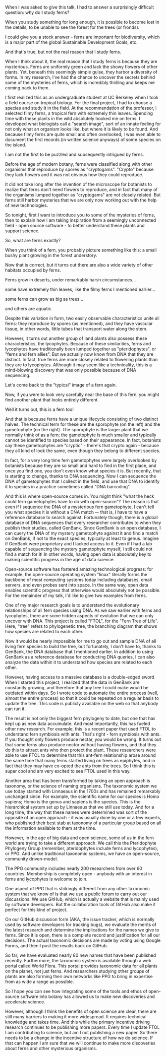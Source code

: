When I was asked to give this talk, I had to answer a surprisingly difficult question: why do I study ferns?

When you study something for long enough, it is possible to become lost in the details, to be unable to see the forest for the trees (or fronds).

I could give you a stock answer - ferns are important for biodiversity, which is a major part of the global Sustainable Development Goals, etc.

And that's true, but not the real reason that I study ferns.

When I think about it, the real reason that I study ferns is because they are mysterious. Ferns are uniformly green and lack the showy flowers of other plants. Yet, beneath this seemingly simple guise, they harbor a diversity of forms. In my research, I've had the chance to uncover the secrets behind some of the mysteries of ferns, which is incredibly thrilling and keeps me coming back to them.

I first realized this as an undergraduate student at UC Berkeley when I took a field course on tropical biology. For the final project, I had to choose a species and study it in the field. At the recommendation of the professor, I selected filmy ferns, a tropical fern with extremely thin leaves. Spending time with these plants in the wild absolutely hooked me on ferns. I developed what biologists call a "search image", sort of an innate feeling for not only what an organism looks like, but where it is likely to be found. And because filmy ferns are quite small and often overlooked, I was even able to document the first records (in written science anyways) of some species on the island.

I am not the first to be puzzled and subsequently intrigued by ferns.

Before the age of modern botany, ferns were classified along with other organisms that reproduce by spores as "cryptogams". "Crypto" because they lack flowers and it was not obvious how they could reproduce.

It did not take long after the invention of the microscope for botanists to realize that ferns don't need flowers to reproduce, and in fact that many of the organisms lumped together as "cryptogams" are not closely related. But ferns still harbor mysteries that we are only now working out with the help of new technologies.

So tonight, first I want to introduce you to some of the mysteries of ferns, then to explain how I am taking inspiration from a seemingly unconnected field - open source software - to better understand these plants and support science.

So, what are ferns exactly?

When you think of a fern, you probably picture something like this: a small bushy plant growing in the forest understory.

Now that is correct, but it turns out there are also a wide variety of other habitats occupied by ferns.

Ferns grow in deserts, under remarkably harsh circumstances...

some have extremely thin leaves, like the filmy ferns I mentioned earlier...

some ferns can grow as big as trees...

and others are aquatic.

Despite this variation in form, two easily observable characteristics unite all ferns: they reproduce by spores (as mentioned), and they have vascular tissue, in other words, little tubes that transport water along the stem.

However, it turns out another group of land plants also possess these characteristics, the lycophytes. Because of these similarities, ferns and lycophytes have traditionally been lumped together as "pteridophytes", or "ferns and fern allies". But we actually now know from DNA that they are distinct. In fact, true ferns are more closely related to flowering plants than they are to lycophytes. Although it may seem like a technicality, this is a mind-blowing discovery that was only possible because of DNA sequencing. 

Let's come back to the "typical" image of a fern again.

Now, if you were to look very carefully near the base of this fern, you might find another plant that looks entirely different.

Well it turns out, this is a fern too!

And that is because ferns have a unique lifecycle consisting of two distinct halves. The technical term for these are the sporophyte (on the left) and the gametophyte (on the right). The sporophyte is the larger plant that we normally think of as a fern; the gametophyte is much smaller and typically cannot be identified to species based on their appearance. In fact, botanists say these gametophytes are "cryptic" - there's that crypto again - because they all kind of look the same, even though they belong to different species.

In fact, for a very long time fern gametophytes were largely overlooked by botanists because they are so small and hard to find in the first place, and once you find one, you don't even know what species it is. But recently, that is starting to change, thanks to DNA sequencing. Now I can sequence the DNA of gametophytes that I collect in the field, and use that DNA to identify it to species in a practice sometimes called "DNA barcoding".

And this is where open-source comes in. You might think "what the heck could fern gametophytes have to do with open-source"? The reason is that even if I sequence the DNA of a mysterious fern gametophyte, I can't tell you what species it is without a DNA match -- that is, I have to have a reference database to search against. Fortunately though, there is a global database of DNA sequences that every researcher contributes to when they publish their studies, called GenBank. Since GenBank is an open database, I can query the DNA of my mystery gametophyte against it and find a match on GenBank, if not to the exact species, typically at least to genus. Imagine if GenBank were proprietary and I lacked access to it. Even if I had a lab capable of sequencing the mystery gametophyte myself, I still could not find a match for it! In other words, having open data is absolutely key to making scientific progress in the age of data science.

Open-source software has fostered amazing technological progress: for example, the open-source operating system "linux" literally forms the backbone of most computing systems today including databases, email servers, and even probes sent into space. In the same way, open data enables scientific progress that otherwise would absolutely not be possible. For the remainder of my talk, I'd like to give two examples from ferns.

One of my major research goals is to understand the evolutionary relationships of all fern species using DNA. As we saw earlier with ferns and lycophytes, there are some hidden aspects of evolution that we can only uncover with DNA. This project is called "FTOL", for the "Fern Tree of Life". Here, "tree" refers to phylogenetic tree, the branching diagram that shows how species are related to each other.

Now it would be nearly impossible for me to go out and sample DNA of all living fern species to build the tree, but fortunately, I don't have to, thanks to GenBank, the DNA database that I mentioned earlier. In addition to using GenBank as a reference database for conducting DNA queries, I can also analyze the data within it to understand how species are related to each other.

However, having access to a massive database is a double-edged sword. When I started this project, I realized that the data in GenBank are constantly growing, and therefore that any tree I could make would be outdated within days. So I wrote code to automate the entire process (well, almost the entire process) so that it could be repeated on a regular basis to update the tree. This code is publicly available on the web so that anybody can run it.

The result is not only the biggest fern phylogeny to date, but one that has kept up as new data accumulate. And most importantly, this has fueled other new research. For example, this is a recent paper that used FTOL to understand fern symbiosis with ants. That's right - fern symbiosis with ants. If you thought only flowers produce nectar, you would be wrong. It turns out that some ferns also produce nector without having flowers, and that they do this to attract ants who then protect the plant. These researchers were able to use FTOL to determine that this ant-fern relationship arose around the same time that many ferns started living on trees as epiphytes, and in fact that they may have co-opted the ants from the trees. So I think this is super cool and am very excited to see FTOL used in this way.

Another area that has been transformed by taking an open approach is taxonomy, or the science of naming organisms. The taxonomic system we use today started with Linnaeaus in the 1700s and has remained remarkably unchanged since. For example, the scientific name for our species is Homo sapiens; Homo is the genus and sapiens is the species. This is the hierarchical system set up by Linnaeaus that we still use today. And for a long time, the way that these names were determined was sort of the opposite of an open approach - it was usually done by one or a few experts, who published their best stab at taxonomy of a particular group based on all the information available to them at the time.

However, in the age of big data and open science, some of us in the fern world are trying to take a different approach. We call this the Pteridophyte Phylogeny Group (remember, pteridophytes include ferns and lycophytes), or PPG. And unlike traditional taxonomic systems, we have an open-source, community driven-model.

The PPG community includes nearly 200 researchers from over 60 countries. Membership is completely open - anybody with an interest in ferns and lycophytes is welcome to join.

One aspect of PPG that is strikingly different from any other taxonomic system that we know of is that we use a public forum to carry out our discussions. We use GitHub, which is actually a website that is mainly used by software developers. But the collaboration tools of GitHub also make it perfect for this kind of project.

On our GitHub discussion form (AKA, the issue tracker, which is normally used by software developers for tracking bugs), we evaluate the merits of the latest research and determine the implications for the names we give to ferns. Since it is open, there is a complete record and justification for all our decisions. The actual taxonomic decisions are made by voting using Google Forms, and then I post the results back on GitHub.

So far, we have evaluated nearly 80 new names that have been published recently. Furthermore, the taxonomic system is available through a web portal called World Flora. This portal provides taxonomic data for all plants on the planet, not just ferns. And researchers studying other groups of plants are also forming their own networks like PPG to bring in expertise from as wide a range as possible.

So I hope you can see how integrating some of the tools and ethos of open-source software into botany has allowed us to make new discoveries and accelerate science.

However, although I think the benefits of open science are clear, there are still many barriers to making it more widespread. It requires technical knowledge and takes time. And this while the primary incentive driving research continues to be publishing more papers. Every time I update FTOL I am contributing to science, but am I not publishing a new paper. So there needs to be a change in the incentive structure of how we do science. If that can happen I am sure that we will continue to make more discoveries about ferns and other mysterious organisms.
